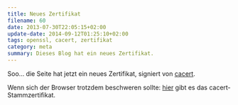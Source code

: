 ```yaml
---
title: Neues Zertifikat
filename: 60
date: 2013-07-30T22:05:15+02:00
update-date: 2014-09-12T01:25:10+02:00
tags: openssl, cacert, zertifikat
category: meta
summary: Dieses Blog hat ein neues Zertifikat.
---
```


Soo… die Seite hat jetzt ein neues Zertifikat, signiert von [cacert](https://www.cacert.org).

Wenn sich der Browser trotzdem beschweren sollte: [hier](https://www.cacert.org/index.php?id=3) gibt es das cacert\-Stammzertifikat.

